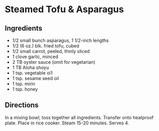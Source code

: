# Steamed Tofu & Asparagus

## Ingredients
* 1/2 small bunch asparagus, 1 1/2-inch lengths
* 1/2 (6 oz.) blk. fried tofu, cubed
* 1/2 small carrot, peeled, thinly sliced
* 1 clove garlic, minced
* 2 TB oyster sauce (omit for vegetarian)
* 1 TB Aloha shoyu
* 1 tsp. vegetable oi1
* 1 tsp. sesame seed oil
* 1 tsp. mirin
* 1 tsp. honey

## Directions
In a mixing bowl; toss together all ingredients. Transfer onto heatproof plate. Place in rice cooker.  Steam 15-20 minutes. Serves 4.
